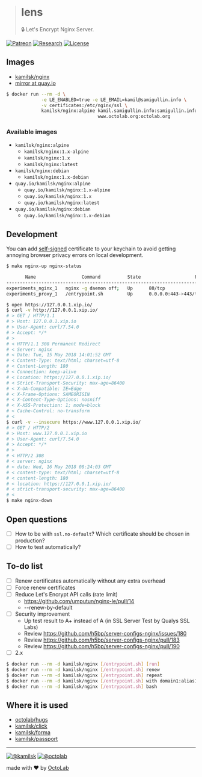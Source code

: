 > # lens
>
> 🔒 Let's Encrypt Nginx Server.

[![Patreon](https://img.shields.io/badge/patreon-donate-orange.svg)](https://www.patreon.com/octolab)
[![Research](https://img.shields.io/badge/research-in%20progress-yellow.svg)](../../tree/research/)
[![License](https://img.shields.io/badge/license-MIT-blue.svg)](LICENSE)

## Images

- [kamilsk/nginx](https://hub.docker.com/r/kamilsk/nginx/)
- [mirror at quay.io](https://quay.io/repository/kamilsk/nginx)

```bash
$ docker run --rm -d \
             -e LE_ENABLED=true -e LE_EMAIL=kamil@samigullin.info \
             -v certificates:/etc/nginx/ssl \
             kamilsk/nginx:alpine kamil.samigullin.info:samigullin.info,www.samigullin.info \
                                  www.octolab.org:octolab.org
```

### Available images

- `kamilsk/nginx:alpine`
  - `kamilsk/nginx:1.x-alpine`
  - `kamilsk/nginx:1.x`
  - `kamilsk/nginx:latest`
- `kamilsk/nginx:debian`
  - `kamilsk/nginx:1.x-debian`
- `quay.io/kamilsk/nginx:alpine`
  - `quay.io/kamilsk/nginx:1.x-alpine`
  - `quay.io/kamilsk/nginx:1.x`
  - `quay.io/kamilsk/nginx:latest`
- `quay.io/kamilsk/nginx:debian`
  - `quay.io/kamilsk/nginx:1.x-debian`

## Development

You can add [self-signed](nginx/etc/ssl/xip.io.crt) certificate to your keychain to avoid getting annoying browser privacy
errors on local development.

```bash
$ make nginx-up nginx-status

       Name                 Command          State                    Ports
---------------------------------------------------------------------------------------------
experiments_nginx_1   nginx -g daemon off;   Up      80/tcp
experiments_proxy_1   /entrypoint.sh         Up      0.0.0.0:443->443/tcp, 0.0.0.0:80->80/tcp

$ open https://127.0.0.1.xip.io/
$ curl -v http://127.0.0.1.xip.io/
# > GET / HTTP/1.1
# > Host: 127.0.0.1.xip.io
# > User-Agent: curl/7.54.0
# > Accept: */*
# >
# < HTTP/1.1 308 Permanent Redirect
# < Server: nginx
# < Date: Tue, 15 May 2018 14:01:52 GMT
# < Content-Type: text/html; charset=utf-8
# < Content-Length: 180
# < Connection: keep-alive
# < Location: https://127.0.0.1.xip.io/
# < Strict-Transport-Security: max-age=86400
# < X-UA-Compatible: IE=Edge
# < X-Frame-Options: SAMEORIGIN
# < X-Content-Type-Options: nosniff
# < X-XSS-Protection: 1; mode=block
# < Cache-Control: no-transform
# <
$ curl -v --insecure https://www.127.0.0.1.xip.io/
# > GET / HTTP/2
# > Host: www.127.0.0.1.xip.io
# > User-Agent: curl/7.54.0
# > Accept: */*
# >
# < HTTP/2 308
# < server: nginx
# < date: Wed, 16 May 2018 08:24:03 GMT
# < content-type: text/html; charset=utf-8
# < content-length: 180
# < location: https://127.0.0.1.xip.io/
# < strict-transport-security: max-age=86400
# <
$ make nginx-down
```

## Open questions

- [ ] How to be with `ssl.no-default`? Which certificate should be chosen in production?
- [ ] How to test automatically?

## To-do list

- [ ] Renew certificates automatically without any extra overhead
- [ ] Force renew certificates
- [ ] Reduce Let's Encrypt API calls (rate limit)
  - https://github.com/umputun/nginx-le/pull/14
  - --renew-by-default
- [ ] Security improvement
  - Up test result to A+ instead of A (in SSL Server Test by Qualys SSL Labs)
  - Review https://github.com/h5bp/server-configs-nginx/issues/180
  - Review https://github.com/h5bp/server-configs-nginx/pull/183
  - Review https://github.com/h5bp/server-configs-nginx/pull/190
- [ ] 2.x
```bash
$ docker run --rm -d kamilsk/nginx [/entrypoint.sh] [run]                               # instead of `process`
$ docker run --rm -d kamilsk/nginx [/entrypoint.sh] renew                               # runs `certbot renew --force-renewal`
$ docker run --rm -d kamilsk/nginx [/entrypoint.sh] repeat                              # runs `with` again
$ docker run --rm -d kamilsk/nginx [/entrypoint.sh] with domain1:alias1,alias2 domain2  # stores `repeat.log`
$ docker run --rm -d kamilsk/nginx [/entrypoint.sh] bash                                # exec "$@" otherwise
```

## Where it is used

- [octolab/hugs](https://github.com/octolab/hugs/)
- [kamilsk/click](https://github.com/kamilsk/click/)
- [kamilsk/forma](https://github.com/kamilsk/form-api/)
- [kamilsk/passport](https://github.com/kamilsk/passport/)

---

[![@kamilsk](https://img.shields.io/badge/author-%40kamilsk-blue.svg)](https://twitter.com/ikamilsk)
[![@octolab](https://img.shields.io/badge/sponsor-%40octolab-blue.svg)](https://twitter.com/octolab_inc)

made with ❤️ by [OctoLab](https://www.octolab.org/)
